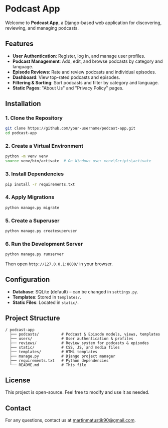 # Podcast App

Welcome to **Podcast App**, a Django-based web application for discovering, reviewing, and managing podcasts.

## Features

- **User Authentication**: Register, log in, and manage user profiles.
- **Podcast Management**: Add, edit, and browse podcasts by category and language.
- **Episode Reviews**: Rate and review podcasts and individual episodes.
- **Dashboard**: View top-rated podcasts and episodes.
- **Filtering & Sorting**: Sort podcasts and filter by category and language.
- **Static Pages**: "About Us" and "Privacy Policy" pages.

## Installation

### 1. Clone the Repository

```bash
git clone https://github.com/your-username/podcast-app.git
cd podcast-app
```

### 2. Create a Virtual Environment

```bash
python -m venv venv
source venv/bin/activate  # On Windows use: venv\Scripts\activate
```

### 3. Install Dependencies

```bash
pip install -r requirements.txt
```

### 4. Apply Migrations

```bash
python manage.py migrate
```

### 5. Create a Superuser

```bash
python manage.py createsuperuser
```

### 6. Run the Development Server

```bash
python manage.py runserver
```

Then open `http://127.0.0.1:8000/` in your browser.

## Configuration

- **Database**: SQLite (default) – can be changed in `settings.py`.
- **Templates**: Stored in `templates/`.
- **Static Files**: Located in `static/`.

## Project Structure

```
/ podcast-app
  ├── podcasts/          # Podcast & Episode models, views, templates
  ├── users/             # User authentication & profiles
  ├── reviews/           # Review system for podcasts & episodes
  ├── static/            # CSS, JS, and media files
  ├── templates/         # HTML templates
  ├── manage.py          # Django project manager
  ├── requirements.txt   # Python dependencies
  └── README.md          # This file
```

## License

This project is open-source. Feel free to modify and use it as needed.

## Contact

For any questions, contact us at martinmatustik90@gmail.com.

